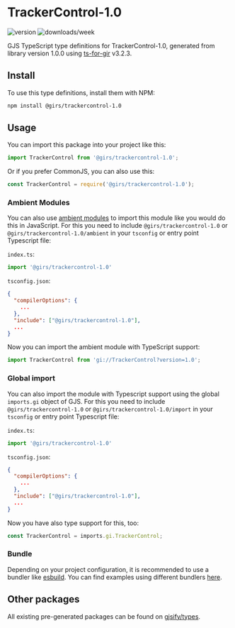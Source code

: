 
# TrackerControl-1.0

![version](https://img.shields.io/npm/v/@girs/trackercontrol-1.0)
![downloads/week](https://img.shields.io/npm/dw/@girs/trackercontrol-1.0)


GJS TypeScript type definitions for TrackerControl-1.0, generated from library version 1.0.0 using [ts-for-gir](https://github.com/gjsify/ts-for-gir) v3.2.3.


## Install

To use this type definitions, install them with NPM:
```bash
npm install @girs/trackercontrol-1.0
```

## Usage

You can import this package into your project like this:
```ts
import TrackerControl from '@girs/trackercontrol-1.0';
```

Or if you prefer CommonJS, you can also use this:
```ts
const TrackerControl = require('@girs/trackercontrol-1.0');
```

### Ambient Modules

You can also use [ambient modules](https://github.com/gjsify/ts-for-gir/tree/main/packages/cli#ambient-modules) to import this module like you would do this in JavaScript.
For this you need to include `@girs/trackercontrol-1.0` or `@girs/trackercontrol-1.0/ambient` in your `tsconfig` or entry point Typescript file:

`index.ts`:
```ts
import '@girs/trackercontrol-1.0'
```

`tsconfig.json`:
```json
{
  "compilerOptions": {
    ...
  },
  "include": ["@girs/trackercontrol-1.0"],
  ...
}
```

Now you can import the ambient module with TypeScript support: 

```ts
import TrackerControl from 'gi://TrackerControl?version=1.0';
```

### Global import

You can also import the module with Typescript support using the global `imports.gi` object of GJS.
For this you need to include `@girs/trackercontrol-1.0` or `@girs/trackercontrol-1.0/import` in your `tsconfig` or entry point Typescript file:

`index.ts`:
```ts
import '@girs/trackercontrol-1.0'
```

`tsconfig.json`:
```json
{
  "compilerOptions": {
    ...
  },
  "include": ["@girs/trackercontrol-1.0"],
  ...
}
```

Now you have also type support for this, too:

```ts
const TrackerControl = imports.gi.TrackerControl;
```

### Bundle

Depending on your project configuration, it is recommended to use a bundler like [esbuild](https://esbuild.github.io/). You can find examples using different bundlers [here](https://github.com/gjsify/ts-for-gir/tree/main/examples).

## Other packages

All existing pre-generated packages can be found on [gjsify/types](https://github.com/gjsify/types).

